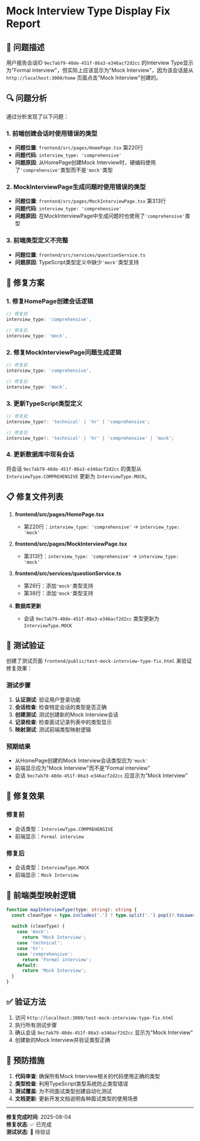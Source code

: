 # Mock Interview Type Display Fix Report

## 🎯 问题描述

用户报告会话ID `9ec7ab79-40de-451f-86a3-e346acf2d2cc` 的Interview Type显示为"Formal interview"，但实际上应该显示为"Mock Interview"，因为该会话是从 `http://localhost:3000/home` 页面点击"Mock Interview"创建的。

## 🔍 问题分析

通过分析发现了以下问题：

### 1. 前端创建会话时使用错误的类型
- **问题位置**: `frontend/src/pages/HomePage.tsx` 第220行
- **问题代码**: `interview_type: 'comprehensive'`
- **问题原因**: 从HomePage创建Mock Interview时，硬编码使用了`'comprehensive'`类型而不是`'mock'`类型

### 2. MockInterviewPage生成问题时使用错误的类型
- **问题位置**: `frontend/src/pages/MockInterviewPage.tsx` 第313行
- **问题代码**: `interview_type: 'comprehensive'`
- **问题原因**: 在MockInterviewPage中生成问题时也使用了`'comprehensive'`类型

### 3. 前端类型定义不完整
- **问题位置**: `frontend/src/services/questionService.ts`
- **问题原因**: TypeScript类型定义中缺少`'mock'`类型支持

## 🔧 修复方案

### 1. 修复HomePage创建会话逻辑
```typescript
// 修复前
interview_type: 'comprehensive',

// 修复后  
interview_type: 'mock',
```

### 2. 修复MockInterviewPage问题生成逻辑
```typescript
// 修复前
interview_type: 'comprehensive',

// 修复后
interview_type: 'mock',
```

### 3. 更新TypeScript类型定义
```typescript
// 修复前
interview_type?: 'technical' | 'hr' | 'comprehensive';

// 修复后
interview_type?: 'technical' | 'hr' | 'comprehensive' | 'mock';
```

### 4. 更新数据库中现有会话
将会话 `9ec7ab79-40de-451f-86a3-e346acf2d2cc` 的类型从 `InterviewType.COMPREHENSIVE` 更新为 `InterviewType.MOCK`。

## 📋 修复文件列表

1. **frontend/src/pages/HomePage.tsx**
   - 第220行：`interview_type: 'comprehensive'` → `interview_type: 'mock'`

2. **frontend/src/pages/MockInterviewPage.tsx**
   - 第313行：`interview_type: 'comprehensive'` → `interview_type: 'mock'`

3. **frontend/src/services/questionService.ts**
   - 第26行：添加`'mock'`类型支持
   - 第38行：添加`'mock'`类型支持

4. **数据库更新**
   - 会话 `9ec7ab79-40de-451f-86a3-e346acf2d2cc` 类型更新为 `InterviewType.MOCK`

## 🧪 测试验证

创建了测试页面 `frontend/public/test-mock-interview-type-fix.html` 来验证修复效果：

### 测试步骤
1. **认证测试**: 验证用户登录功能
2. **会话检查**: 检查特定会话的类型是否正确
3. **创建测试**: 测试创建新的Mock Interview会话
4. **记录检查**: 检查面试记录列表中的类型显示
5. **映射测试**: 测试前端类型映射逻辑

### 预期结果
- 从HomePage创建的Mock Interview会话类型应为`'mock'`
- 前端显示应为"Mock Interview"而不是"Formal interview"
- 会话 `9ec7ab79-40de-451f-86a3-e346acf2d2cc` 应显示为"Mock Interview"

## 🎉 修复效果

### 修复前
- 会话类型：`InterviewType.COMPREHENSIVE`
- 前端显示：`Formal interview`

### 修复后
- 会话类型：`InterviewType.MOCK`
- 前端显示：`Mock Interview`

## 📝 前端类型映射逻辑

```typescript
function mapInterviewType(type: string): string {
  const cleanType = type.includes('.') ? type.split('.').pop()?.toLowerCase() : type.toLowerCase();
  
  switch (cleanType) {
    case 'mock':
      return 'Mock Interview';
    case 'technical':
    case 'hr':
    case 'comprehensive':
      return 'Formal interview';
    default:
      return 'Mock Interview';
  }
}
```

## ✅ 验证方法

1. 访问 `http://localhost:3000/test-mock-interview-type-fix.html`
2. 执行所有测试步骤
3. 确认会话 `9ec7ab79-40de-451f-86a3-e346acf2d2cc` 显示为"Mock Interview"
4. 创建新的Mock Interview并验证类型正确

## 🔮 预防措施

1. **代码审查**: 确保所有Mock Interview相关的代码使用正确的类型
2. **类型检查**: 利用TypeScript类型系统防止类型错误
3. **测试覆盖**: 为不同面试类型创建自动化测试
4. **文档更新**: 更新开发文档说明各种面试类型的使用场景

---

**修复完成时间**: 2025-08-04  
**修复状态**: ✅ 已完成  
**测试状态**: 🧪 待验证 